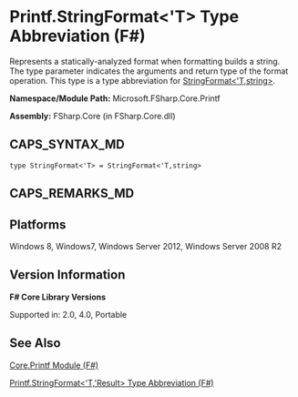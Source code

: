 # Printf.StringFormat<'T> Type Abbreviation (F#)

Represents a statically-analyzed format when formatting builds a string. The type parameter indicates the arguments and return type of the format operation. This type is a type abbreviation for [StringFormat&lt;'T,string&gt;](http://msdn.microsoft.com/en-us/library/d69a911f-3a25-42fa-bd51-a9c9c1102fa8).

**Namespace/Module Path:** Microsoft.FSharp.Core.Printf

**Assembly:** FSharp.Core (in FSharp.Core.dll)


## CAPS_SYNTAX_MD

```
type StringFormat<'T> = StringFormat<'T,string>
```

## CAPS_REMARKS_MD

## Platforms
Windows 8, Windows7, Windows Server 2012, Windows Server 2008 R2


## Version Information
**F# Core Library Versions**

Supported in: 2.0, 4.0, Portable




## See Also
[Core.Printf Module &#40;F&#35;&#41;](Core.Printf+Module+%28F%23%29.md)

[Printf.StringFormat&#60;'T,'Result&#62; Type Abbreviation &#40;F&#35;&#41;](Printf.StringFormat%3C%27T%2C%27Result%3E+Type+Abbreviation+%28F%23%29.md)


